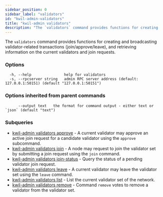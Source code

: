 ```yaml
---
sidebar_position: 0
sidebar_label: "validators"
id: "kwil-admin-validators"
title: "kwil-admin validators"
description: "The `validators` command provides functions for creating and broadcasting validator-related transactions."
---
```


The `validators` command provides functions for creating and broadcasting validator-related transactions (join/approve/leave), and retrieving information on the current validators and join requests.

### Options

```
  -h, --help               help for validators
  -s, --rpcserver string   admin RPC server address (default: 127.0.0.1:50151) (default "127.0.0.1:50151")
```

### Options inherited from parent commands

```
      --output text   the format for command output - either text or `json` (default "text")
```

### Subqueries

* [kwil-admin validators approve](./kwil-admin-validators-approve) - A current validator may approve an active join request for a candidate validator using the `approve` subcommand.
* [kwil-admin validators join](./kwil-admin-validators-join) - A node may request to join the validator set by submitting a join request using the `join` command.
* [kwil-admin validators join-status](./kwil-admin-validators-join-status) - Query the status of a pending validator join request.
* [kwil-admin validators leave](./kwil-admin-validators-leave) - A current validator may leave the validator set using the `leave` command.
* [kwil-admin validators list](./kwil-admin-validators-list) - List the current validator set of the network.
* [kwil-admin validators remove](./kwil-admin-validators-remove) - Command `remove` votes to remove a validator from the validator set.
